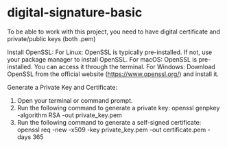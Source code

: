 # digital-signature-basic
To be able to work with this project, you need to have digital certificate and private/public keys (both .pem)

Install OpenSSL:
For Linux: OpenSSL is typically pre-installed. If not, use your package manager to install OpenSSL.
For macOS: OpenSSL is pre-installed. You can access it through the terminal.
For Windows: Download OpenSSL from the official website (https://www.openssl.org/) and install it.

Generate a Private Key and Certificate:
1) Open your terminal or command prompt.
2) Run the following command to generate a private key:
    openssl genpkey -algorithm RSA -out private_key.pem
3) Run the following command to generate a self-signed certificate:
    openssl req -new -x509 -key private_key.pem -out certificate.pem -days 365
